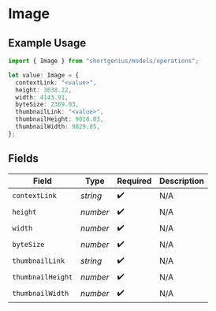 # Image

## Example Usage

```typescript
import { Image } from "shortgenius/models/operations";

let value: Image = {
  contextLink: "<value>",
  height: 3038.22,
  width: 4143.91,
  byteSize: 2369.03,
  thumbnailLink: "<value>",
  thumbnailHeight: 9018.03,
  thumbnailWidth: 9829.05,
};
```

## Fields

| Field              | Type               | Required           | Description        |
| ------------------ | ------------------ | ------------------ | ------------------ |
| `contextLink`      | *string*           | :heavy_check_mark: | N/A                |
| `height`           | *number*           | :heavy_check_mark: | N/A                |
| `width`            | *number*           | :heavy_check_mark: | N/A                |
| `byteSize`         | *number*           | :heavy_check_mark: | N/A                |
| `thumbnailLink`    | *string*           | :heavy_check_mark: | N/A                |
| `thumbnailHeight`  | *number*           | :heavy_check_mark: | N/A                |
| `thumbnailWidth`   | *number*           | :heavy_check_mark: | N/A                |